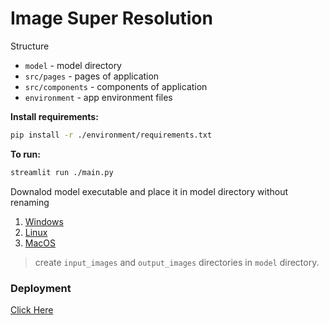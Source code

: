 
# Image Super Resolution

Structure

- `model` - model directory
- `src/pages` - pages of application
- `src/components` - components of application
- `environment` - app environment files

**Install requirements:**

```bash
pip install -r ./environment/requirements.txt
```

**To run:**

```bash
streamlit run ./main.py
```

Downalod model executable and place it in model directory without renaming

1. [Windows](https://github.com/xinntao/Real-ESRGAN/releases/download/v0.2.5.0/realesrgan-ncnn-vulkan-20220424-windows.zip)
2. [Linux](https://github.com/xinntao/Real-ESRGAN/releases/download/v0.2.5.0/realesrgan-ncnn-vulkan-20220424-ubuntu.zip)
3. [MacOS](https://github.com/xinntao/Real-ESRGAN/releases/download/v0.2.5.0/realesrgan-ncnn-vulkan-20220424-macos.zip)

> create `input_images` and `output_images` directories in `model` directory.

### Deployment

[Click Here](https://bheemisme-image-super-resolution-main-a4fjs9.streamlit.app)
